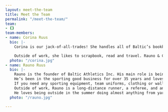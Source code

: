```yaml
---
layout: meet-the-team
title: Meet the Team
permalink: "/meet-the-team/"
team:
- {}
team-members:
- name: Corina Ruus
  bio: |-
    Corina is our jack-of-all-trades! She handles all of Baltic’s bookkeeping, as well as heads up the Team Order Management projects. You may also receive an response from Corina when you contact us via email.

    Outside of work, she likes to scrapbook, read and travel. Rauno & Corina also have 3 kids and 1 grand-baby that keep them busy.
  photo: "/corina.jpg"
- name: Rauno Ruus
  bio: |-
    Rauno is the founder of Baltic Athletics Inc. His main role is being Baltic’s salesman.
    He’s been in the sporting good business for over 35 years and loves every minute of it!
    If you need any sporting equipment, team uniforms, clothing or wall padding, Rauno is the guy to talk to.
    Outside of work, Rauno is a long-distance runner, a referee, and an umpire.
    He loves being outside in the summer doing almost anything from yard work to tenting to kayaking.
  photo: "/rauno.jpg"

---
```

